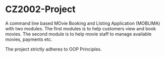 # CZ2002-Project

A command line based MOvie Booking and LIsting Application (MOBLIMA) with two modules. The first modules is to help customers view and book movies. The second module is to help movie staff to manage available movies, payments etc.

The project strictly adheres to OOP Principles.
